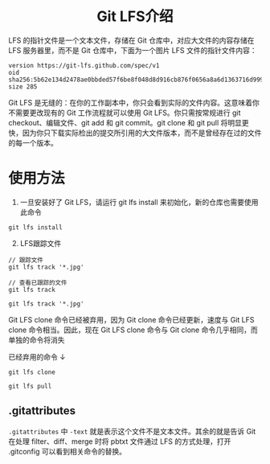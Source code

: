 # <center>Git LFS介绍</center>
LFS 的指针文件是一个文本文件，存储在 Git 仓库中，对应大文件的内容存储在 LFS 服务器里，而不是 Git 仓库中，下面为一个图片 LFS 文件的指针文件内容：

~~~
version https://git-lfs.github.com/spec/v1
oid sha256:5b62e134d2478ae0bbded57f6be8f048d8d916cb876f0656a8a6d1363716d999
size 285
~~~

Git LFS 是无缝的：在你的工作副本中，你只会看到实际的文件内容。这意味着你不需要更改现有的 Git 工作流程就可以使用 Git LFS。你只需按常规进行 git checkout、编辑文件、git add 和 git commit。git clone 和 git pull 将明显更快，因为你只下载实际检出的提交所引用的大文件版本，而不是曾经存在过的文件的每一个版本。

# 使用方法
1. 一旦安装好了 Git LFS，请运行 git lfs install 来初始化，新的仓库也需要使用此命令
~~~shell
git lfs install
~~~

2. LFS跟踪文件
~~~shell
// 跟踪文件
git lfs track '*.jpg'

// 查看已跟踪的文件
git lfs track

git lfs track '*.jpg'
~~~


Git LFS clone 命令已经被弃用，因为 Git clone 命令已经更新，速度与 Git LFS clone 命令相当。因此，现在 Git LFS clone 命令与 Git clone 命令几乎相同，而单独的命令将消失

已经弃用的命令 ↓
~~~shell
git lfs clone

git lfs pull
~~~

## .gitattributes
`.gitattributes` 中 `-text` 就是表示这个文件不是文本文件。其余的就是告诉 Git 在处理 filter、diff、merge 时将 pbtxt 文件通过 LFS 的方式处理，打开 .gitconfig 可以看到相关命令的替换。